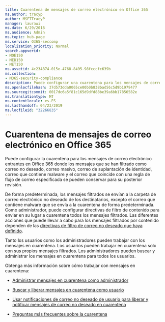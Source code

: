 ```yaml
---
title: Cuarentena de mensajes de correo electrónico en Office 365
ms.author: tracyp
author: MSFTTracyP
manager: laurawi
ms.date: 6/29/2018
ms.audience: Admin
ms.topic: hub-page
ms.service: O365-seccomp
localization_priority: Normal
search.appverid:
- MOE150
- MED150
- MET150
ms.assetid: 4c234874-015e-4768-8495-98fcccfc639b
ms.collection:
- M365-security-compliance
description: Puede configurar una cuarentena para los mensajes de correo electrónico entrantes en Office 365 donde los mensajes de correo electrónico entrantes que se filtraron como correo no deseado, masivo, correo de suplantación de identidad (phishing) y malware se pueden conservar para una revisión posterior.
ms.openlocfilehash: 37d573dda0065ce00b0b838bad56c5d9b1979477
ms.sourcegitcommit: 0017dc6a5f81c165d9dfd88be39a6bb17856582e
ms.translationtype: MT
ms.contentlocale: es-ES
ms.lasthandoff: 04/23/2019
ms.locfileid: "32266835"
---
```

# <a name="quarantine-email-messages-in-office-365"></a>Cuarentena de mensajes de correo electrónico en Office 365

Puede configurar la cuarentena para los mensajes de correo electrónico entrantes en Office 365 donde los mensajes que se han filtrado como correo no deseado, correo masivo, correo de suplantación de identidad, correo que contiene malware y el correo que coincide con una regla de flujo de correo especificada se pueden conservar para su posterior revisión.
  
De forma predeterminada, los mensajes filtrados se envían a la carpeta de correo electrónico no deseado de los destinatarios, excepto el correo que contiene malware que se envía a la cuarentena de forma predeterminada. Como administrador, puede configurar directivas de filtro de contenido para enviar en su lugar a cuarentena todos los mensajes filtrados. Las diferentes acciones que puede llevar a cabo para los mensajes filtrados por contenido dependen de las [directivas de filtro de correo no deseado que haya definido](https://go.microsoft.com/fwlink/?LinkId=799736).
  
Tanto los usuarios como los administradores pueden trabajar con los mensajes en cuarentena. Los usuarios pueden trabajar en cuarentena solo con sus propios mensajes filtrados. Los administradores pueden buscar y administrar los mensajes en cuarentena para todos los usuarios.
  
Obtenga más información sobre cómo trabajar con mensajes en cuarentena:
  
- [Administrar mensajes en cuarentena como administrador](manage-quarantined-messages-and-files.md)
    
- [Buscar y liberar mensajes en cuarentena como usuario](find-and-release-quarantined-messages-as-a-user.md)
    
- [Usar notificaciones de correo no deseado de usuario para liberar y notificar mensajes de correo no deseado en cuarentena](use-spam-notifications-to-release-and-report-quarantined-messages.md)
    
- [Preguntas más frecuentes sobre la cuarentena](quarantine-faq.md)
    


